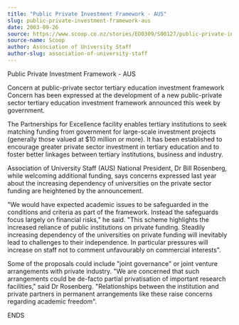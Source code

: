 ```yaml
---
title: "Public Private Investment Framework - AUS"
slug: public-private-investment-framework-aus
date: 2003-09-26
source: https://www.scoop.co.nz/stories/ED0309/S00127/public-private-investment-framework-aus.htm
source-name: Scoop
author: Association of University Staff
author-slug: association-of-university-staff
---
```


<p>Public Private Investment Framework - AUS</p>

<p>Concern at
public-private sector tertiary education investment
framework Concern has been expressed at the development of a
new public-private sector tertiary education investment
framework announced this week by government.</p>

<p>The
Partnerships for Excellence facility enables tertiary
institutions to seek matching funding from government for
large-scale investment projects (generally those valued at
$10 million or more).  It has been established to encourage
greater private sector investment in tertiary education and
to foster better linkages between tertiary institutions,
business and industry.</p>

<p>Association of University Staff
(AUS) National President, Dr Bill Rosenberg, while welcoming
additional funding, says concerns expressed last year about
the increasing dependency of universities on the private
sector funding are heightened by the announcement.<p>

<p>"We
would have expected academic issues to be safeguarded in the
conditions and criteria as part of the framework. Instead
the safeguards focus largely on financial risks," he said. 
"This scheme highlights the increased reliance of public
institutions on private funding. Steadily increasing
dependency of the universities on private funding will
inevitably lead to challenges to their independence. In
particular pressures will increase on staff not to comment
unfavourably on commercial interests".<p>

<p>Some of the
proposals could include "joint governance" or joint venture
arrangements with private industry. "We are concerned that
such arrangements could be de-facto partial privatisation of
important research facilities," said Dr Rosenberg.
"Relationships between the institution and private partners
in permanent arrangements like these raise concerns
regarding academic freedom".<p>

<p>ENDS</p>






<!--


